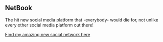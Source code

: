 ## NetBook

The hit new social media platform that -everybody- would die for, not unlike every other social media platform out there! 

[Find my amazing new social network here](apricosma.github.io/netbok/)